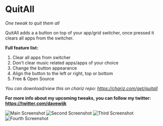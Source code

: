 # QuitAll

*One tweak to quit them all*

QuitAll adds a a button on top of your app/grid switcher, once pressed it clears all apps from the switcher.

**Full feature list:**
1. Clear all apps from switcher
2. Don't clear music related apps/apps of your choice
3. Change the button appearance
4. Align the button to the left or right, top or bottom
5. Free & Open Source

*You can download/view this on chariz repo: https://chariz.com/get/quitall*

**For more info about my upcoming tweaks, you can follow my twitter: https://twitter.com/davewijk**

![Main Screenshot](/Screenshots/main.png?raw=true "Main Screenshot")
![Second Screenshot](/Screenshots/2.png?raw=true "Second Screenshot")
![Third Screenshot](/Screenshots/3.png?raw=true "Third Screenshot")
![Fourth Screenshot](/Screenshots/4.png?raw=true "Fourth Screenshot")
